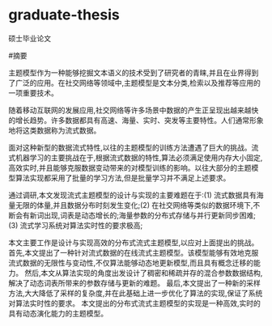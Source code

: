 # graduate-thesis
硕士毕业论文

#摘要

主题模型作为一种能够挖掘文本语义的技术受到了研究者的青睐,并且在业界得到了广泛的应用。在社交网络等领域中,主题模型是文本分类,检索以及推荐等应用的一项重要技术。

随着移动互联网的发展应用,社交网络等许多场景中数据的产生正呈现出越来越快的增长趋势。许多数据都具有高速、海量、实时、突发等主要特性。人们通常形象地将这类数据称为流式数据。

面对这种新型的数据流式特性,以往的主题模型的训练方法遭遇了巨大的挑战。流式机器学习的主要挑战在于,根据流式数据的特性,算法必须满足使用内存大小固定,高效实时,并且能够克服数据变动带来的对模型训练的影响。以往大部分的主题模型算法实现都采用了批量的学习方法,但是批量学习并不满足上述要求。

通过调研,本文发现流式主题模型的设计与实现的主要难题在于:(1) 流式数据具有海量无限的体量,并且数据分布时刻发生变化;(2) 在社交网络等类似的数据环境下,不断会有新词出现,词表是动态增长的;海量参数的分布式存储与并行更新同步困难;(3) 流式学习系统对算法实时性的要求极高;

本文主要工作是设计与实现高效的分布式流式主题模型,以应对上面提出的挑战。
首先,本文提出了一种针对流式数据的在线流式主题模型。该模型能够有效地克服流式数据的无限性与变动性,不仅算法能够动态地更新模型,而且具有概念迁移的能力。
然后,本文从算法实现的角度出发设计了稠密和稀疏并存的混合参数数据结构,解决了动态词表所带来的参数存储与更新的难题。
最后,本文提出了一种新的采样方法,大大降低了采样的复杂度,并在此基础上进一步优化了算法的实现,保证了系统对算法实时性的要求。
本文提出的分布式流式主题模型的实现是一种高效,实时的具有动态演化能力的主题模型。
